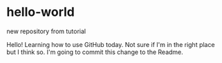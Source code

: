 # hello-world
new repository from tutorial

Hello! Learning how to use GitHub today. Not sure if I'm in the right place but I think so. I'm going to commit this change to the Readme.

